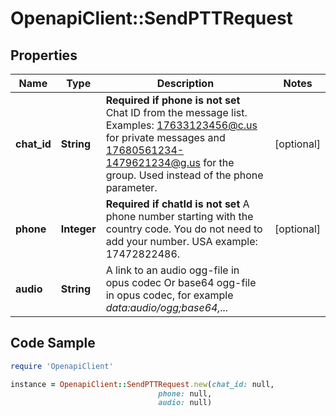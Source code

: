 # OpenapiClient::SendPTTRequest

## Properties

Name | Type | Description | Notes
------------ | ------------- | ------------- | -------------
**chat_id** | **String** | **Required if phone is not set**  Chat ID from the message list. Examples: 17633123456@c.us for private messages and 17680561234-1479621234@g.us for the group. Used instead of the phone parameter. | [optional] 
**phone** | **Integer** | **Required if chatId is not set**  A phone number starting with the country code. You do not need to add your number.   USA example: 17472822486. | [optional] 
**audio** | **String** | A link to an audio ogg-file in opus codec  Or base64 ogg-file in opus codec, for example *data:audio/ogg;base64,...* | 

## Code Sample

```ruby
require 'OpenapiClient'

instance = OpenapiClient::SendPTTRequest.new(chat_id: null,
                                 phone: null,
                                 audio: null)
```


